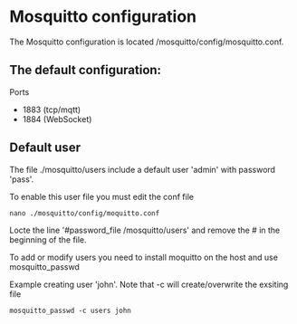 # Mosquitto configuration
The Mosquitto configuration is located /mosquitto/config/mosquitto.conf.

## The default configuration:
Ports
  - 1883 (tcp/mqtt)
  - 1884 (WebSocket)

## Default user
The file ./mosquitto/users include a default user 'admin' with password 'pass'.

To enable this user file you must edit the conf file

```
nano ./mosquitto/config/moquitto.conf
```
Locte the line '#password_file /mosquitto/users' and remove the # in the beginning of the file.

To add or modify users you need to install moquitto on the host and use mosquitto_passwd 

Example creating user 'john'. Note that -c will create/overwrite the exsiting file
```
mosquitto_passwd -c users john
```
